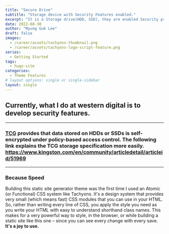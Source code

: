 ```yaml
---
title: "Secure Drive"
subtitle: "Storage device with Security Features enabled."
excerpt: "It is a Storage drive(HDD, SSD), they are enabled Security protocols such as TCG, Sanitize, ATA Security, and security features such as Secure Boot."
date: 2022-08-30
author: "Myung Guk Lee"
draft: false
images:
  - /career/assets/tachyons-thumbnail.png
  - /career/assets/tachyons-logo-script-feature.png
series:
  - Getting Started
tags:
  - hugo-site
categories:
  - Theme Features
# layout options: single or single-sidebar
layout: single
---
```



## Currently, what I do at western digital is to develop security features.

---

### [TCG](https://nvmexpress.org/wp-content/uploads/TCGandNVMe_Joint_White_Paper-TCG_Storage_Opal_and_NVMe_FINAL.pdf)  provides that data stored on HDDs or SSDs is self-encrypted under policy-based access control. The following link explains the TCG storage specification more easily. https://www.kingston.com/en/community/articledetail/articleid/51969

---

### Because Speed

Building this static site generator theme was the first time I used an Atomic
(or Functional) CSS system like Tachyons. It's a design system that provides
very small (which means fast) CSS modules that you can use in your HTML. So,
rather than writing every line of CSS, you apply the style you need as you write
your HTML with easy to understand shorthand class names. This makes for a very
powerful way to style, in the browser, or while building a static site like this
one – since you can see every change with every save. **It's a joy to use.**

